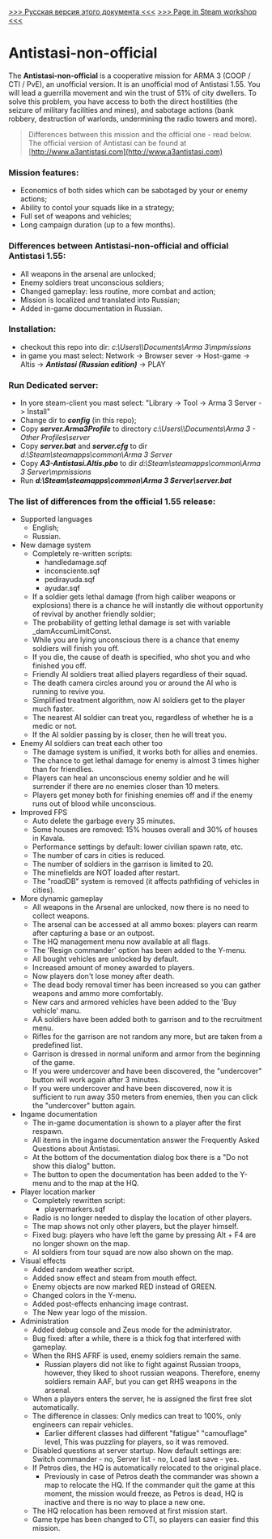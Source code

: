 [>>> Русская версия этого документа <<<](README.rus.md)
[>>> Page in Steam workshop <<<](http://steamcommunity.com/sharedfiles/filedetails/?id=832989755&searchtext=antistasi)

# Antistasi-non-official
The **Antistasi-non-official** is a cooperative mission for ARMA 3 (COOP / CTI / PvE), an unofficial version. It is an unofficial mod of Antistasi 1.55.
You will lead a guerrilla movement and win the trust of 51% of city dwellers. To solve this problem, you have access to both the direct hostilities (the seizure of military facilities and mines), and sabotage actions (bank robbery, destruction of warlords, undermining the radio towers and more).

> Differences between this mission and the official one - read below.
The official version of Antistasi can be found at [http://www.a3antistasi.com](http://www.a3antistasi.com)

### Mission features:
- Economics of both sides which can be sabotaged by your or enemy actions;
- Ability to contol your squads like in a strategy;
- Full set of weapons and vehicles;
- Long campaign duration (up to a few months).

### Differences between **Antistasi-non-official** and official Antistasi 1.55:
- All weapons in the arsenal are unlocked;
- Enemy soldiers treat unconscious soldiers;
- Changed gameplay: less routine, more combat and action;
- Mission is localized and translated into Russian;
- Added in-game documentation in Russian.

### Installation:
- checkout this repo into dir:
*c:\Users\\<User>\Documents\Arma 3\mpmissions*
- in game you mast select:
Network -> Browser sever -> Host-game -> Altis ->
**_Antistasi (Russian edition)_** -> PLAY

### Run Dedicated server:
- In yore steam-client you mast select:
"Library -> Tool -> Arma 3 Server -> Install"
- Change dir to **_config_** (in this repo);
- Copy **_server.Arma3Profile_** to directory
*c:\Users\\<User>\Documents\Arma 3 - Other Profiles\server*
- Copy **_server.bat_** and **_server.cfg_** to dir
*d:\Steam\steamapps\common\Arma 3 Server*
- Copy **_A3-Antistasi.Altis.pbo_** to dir
*d:\Steam\steamapps\common\Arma 3 Server\mpmissions*
- Run **_d:\Steam\steamapps\common\Arma 3 Server\server.bat_**

### The list of differences from the official 1.55 release:
- Supported languages
	- English;
	- Russian.
- New damage system
	- Completely re-written scripts:
		- handledamage.sqf
		- inconsciente.sqf
		- pedirayuda.sqf
		- ayudar.sqf
	- If a soldier gets lethal damage (from high caliber weapons or explosions) there is a chance he will instantly die without opportunity of revival by another friendly soldier;
	- The probability of getting lethal damage is set with variable _damAccumLimitConst.
	- While you are lying unconscious there is a chance that enemy soldiers will finish you off.
	- If you die, the cause of death is specified, who shot you and who finished you off.
	- Friendly AI soldiers treat allied players regardless of their squad.
	- The death camera circles around you or around the AI who is running to revive you.
	- Simplified treatment algorithm, now AI soldiers get to the player much faster.
	- The nearest AI soldier can treat you, regardless of whether he is a medic or not.
	- If the AI soldier passing by is closer, then he will treat you.
- Enemy AI soldiers can treat each other too
	- The damage system is unified, it works both for allies and enemies.
	- The chance to get lethal damage for enemy is almost 3 times higher than for friendlies.
	- Players can heal an unconscious enemy soldier and he will surrender if there are no enemies closer than 10 meters.
	- Players get money both for finishing enemies off and if the enemy runs out of blood while unconscious.
- Improved FPS
	- Auto delete the garbage every 35 minutes.
	- Some houses are removed: 15% houses overall and 30% of houses in Kavala.
	- Performance settings by default: lower civilian spawn rate, etc.
	- The number of cars in cities is reduced.
	- The number of soldiers in the garrison is limited to 20.
	- The minefields are NOT loaded after restart.
	- The "roadDB" system is removed (it affects pathfiding of vehicles in cities).
- More dynamic gameplay
	- All weapons in the Arsenal are unlocked, now there is no need to collect weapons.
	- The arsenal can be accessed at all ammo boxes: players can rearm after capturing a base or an outpost.
	- The HQ management menu now available at all flags.
	- The 'Resign commander' option has been added to the Y-menu.
	- All bought vehicles are unlocked by default.
	- Increased amount of money awarded to players.
	- Now players don't lose money after death.
	- The dead body removal timer has been increased so you can gather weapons and ammo more comfortably.
	- New cars and armored vehicles have been added to the 'Buy vehicle' manu.
	- AA soldiers have been added both to garrison and to the recruitment menu.
	- Rifles for the garrison are not random any more, but are taken from a predefined list.
	- Garrison is dressed in normal uniform and armor from the beginning of the game.
	- If you were undercover and have been discovered, the "undercover" button will work again after 3 minutes.
	- If you were undercover and have been discovered, now it is sufficient to run away 350 meters from enemies, then you can click the "undercover" button again.
- Ingame documentation
	- The in-game documentation is shown to a player after the first respawn.
	- All items in the ingame documentation answer the Frequently Asked Questions about Antistasi.
	- At the bottom of the documentation dialog box there is a "Do not show this dialog" button.
	- The button to open the documentation has been added to the Y-menu and to the map at the HQ.
- Player location marker
	- Completely rewritten script:
		- playermarkers.sqf
	- Radio is no longer needed to display the location of other players.
	- The map shows not only other players, but the player himself.
	- Fixed bug: players who have left the game by pressing Alt + F4 are no longer shown on the map.
	- AI soldiers from tour squad are now also shown on the map.
- Visual effects
	- Added random weather script.
	- Added snow effect and steam from mouth effect.
	- Enemy objects are now marked RED instead of GREEN.
	- Changed colors in the Y-menu.
	- Added post-effects enhancing image contrast.
	- The New year logo of the mission.
- Administration
	- Added debug console and Zeus mode for the administrator.
	- Bug fixed: after a while, there is a thick fog that interfered with gameplay.
	- When the RHS AFRF is used, enemy soldiers remain the same.
		- Russian players did not like to fight against Russian troops, however, they liked to shoot russian weapons. Therefore, enemy soldiers remain AAF, but you can get RHS weapons in the arsenal.
	- When a players enters the server, he is assigned the first free slot automatically.
	- The difference in classes: Only medics can treat to 100%, only engineers can repair vehicles.
		- Earlier different classes had different "fatigue" "camouflage" level, This was puzzling for players, so it was removed.
	- Disabled questions at server startup. Now default settings are: Switch commander - no, Server list - no, Load last save - yes.
	- If Petros dies, the HQ is automatically relocated to the original place.
		- Previously in case of Petros death the commander was shown a map to relocate the HQ. If the commander quit the game at this moment, the mission would freeze, as Petros is dead, HQ is inactive and there is no way to place a new one.
	- The HQ relocation has been removed at first mission start.
	- Game type has been changed to CTI, so players can easier find this mission.